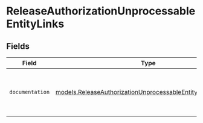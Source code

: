 # ReleaseAuthorizationUnprocessableEntityLinks


## Fields

| Field                                                                                                                            | Type                                                                                                                             | Required                                                                                                                         | Description                                                                                                                      |
| -------------------------------------------------------------------------------------------------------------------------------- | -------------------------------------------------------------------------------------------------------------------------------- | -------------------------------------------------------------------------------------------------------------------------------- | -------------------------------------------------------------------------------------------------------------------------------- |
| `documentation`                                                                                                                  | [models.ReleaseAuthorizationUnprocessableEntityDocumentation](../models/releaseauthorizationunprocessableentitydocumentation.md) | :heavy_check_mark:                                                                                                               | The URL to the generic Mollie API error handling guide.                                                                          |